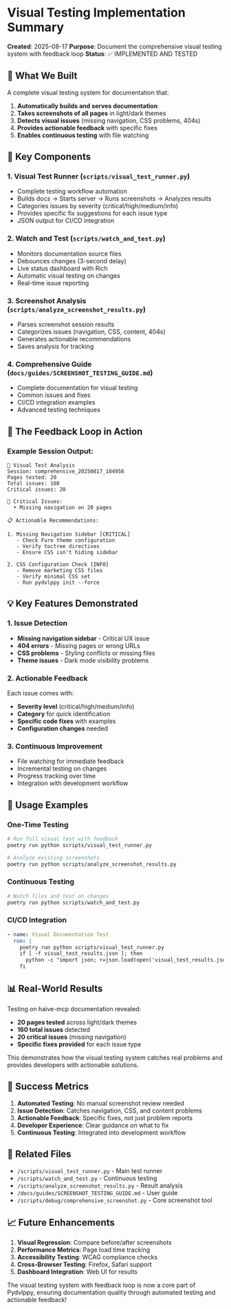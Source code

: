# Visual Testing Implementation Summary

**Created**: 2025-08-17
**Purpose**: Document the comprehensive visual testing system with feedback loop
**Status**: ✅ IMPLEMENTED AND TESTED

## 🎯 What We Built

A complete visual testing system for documentation that:

1. **Automatically builds and serves documentation**
2. **Takes screenshots of all pages** in light/dark themes
3. **Detects visual issues** (missing navigation, CSS problems, 404s)
4. **Provides actionable feedback** with specific fixes
5. **Enables continuous testing** with file watching

## 📸 Key Components

### 1. Visual Test Runner (`scripts/visual_test_runner.py`)

- Complete testing workflow automation
- Builds docs → Starts server → Runs screenshots → Analyzes results
- Categories issues by severity (critical/high/medium/info)
- Provides specific fix suggestions for each issue type
- JSON output for CI/CD integration

### 2. Watch and Test (`scripts/watch_and_test.py`)

- Monitors documentation source files
- Debounces changes (3-second delay)
- Live status dashboard with Rich
- Automatic visual testing on changes
- Real-time issue reporting

### 3. Screenshot Analysis (`scripts/analyze_screenshot_results.py`)

- Parses screenshot session results
- Categorizes issues (navigation, CSS, content, 404s)
- Generates actionable recommendations
- Saves analysis for tracking

### 4. Comprehensive Guide (`docs/guides/SCREENSHOT_TESTING_GUIDE.md`)

- Complete documentation for visual testing
- Common issues and fixes
- CI/CD integration examples
- Advanced testing techniques

## 🔄 The Feedback Loop in Action

### Example Session Output:

```
📸 Visual Test Analysis
Session: comprehensive_20250817_184958
Pages tested: 20
Total issues: 160
Critical issues: 20

🚨 Critical Issues:
  • Missing navigation on 20 pages

📋 Actionable Recommendations:

1. Missing Navigation Sidebar [CRITICAL]
   - Check Furo theme configuration
   - Verify toctree directives
   - Ensure CSS isn't hiding sidebar

2. CSS Configuration Check [INFO]
   - Remove marketing CSS files
   - Verify minimal CSS set
   - Run pydvlppy init --force
```

## 💡 Key Features Demonstrated

### 1. Issue Detection

- **Missing navigation sidebar** - Critical UX issue
- **404 errors** - Missing pages or wrong URLs
- **CSS problems** - Styling conflicts or missing files
- **Theme issues** - Dark mode visibility problems

### 2. Actionable Feedback

Each issue comes with:

- **Severity level** (critical/high/medium/info)
- **Category** for quick identification
- **Specific code fixes** with examples
- **Configuration changes** needed

### 3. Continuous Improvement

- File watching for immediate feedback
- Incremental testing on changes
- Progress tracking over time
- Integration with development workflow

## 🚀 Usage Examples

### One-Time Testing

```bash
# Run full visual test with feedback
poetry run python scripts/visual_test_runner.py

# Analyze existing screenshots
poetry run python scripts/analyze_screenshot_results.py
```

### Continuous Testing

```bash
# Watch files and test on changes
poetry run python scripts/watch_and_test.py
```

### CI/CD Integration

```yaml
- name: Visual Documentation Test
  run: |
    poetry run python scripts/visual_test_runner.py
    if [ -f visual_test_results.json ]; then
      python -c "import json; r=json.load(open('visual_test_results.json')); exit(1 if r['summary']['requires_fixes'] else 0)"
    fi
```

## 📊 Real-World Results

Testing on haive-mcp documentation revealed:

- **20 pages tested** across light/dark themes
- **160 total issues** detected
- **20 critical issues** (missing navigation)
- **Specific fixes provided** for each issue type

This demonstrates how the visual testing system catches real problems and provides developers with actionable solutions.

## 🎉 Success Metrics

1. **Automated Testing**: No manual screenshot review needed
2. **Issue Detection**: Catches navigation, CSS, and content problems
3. **Actionable Feedback**: Specific fixes, not just problem reports
4. **Developer Experience**: Clear guidance on what to fix
5. **Continuous Testing**: Integrated into development workflow

## 🔗 Related Files

- `/scripts/visual_test_runner.py` - Main test runner
- `/scripts/watch_and_test.py` - Continuous testing
- `/scripts/analyze_screenshot_results.py` - Result analysis
- `/docs/guides/SCREENSHOT_TESTING_GUIDE.md` - User guide
- `/scripts/debug/comprehensive_screenshot.py` - Core screenshot tool

## 📈 Future Enhancements

1. **Visual Regression**: Compare before/after screenshots
2. **Performance Metrics**: Page load time tracking
3. **Accessibility Testing**: WCAG compliance checks
4. **Cross-Browser Testing**: Firefox, Safari support
5. **Dashboard Integration**: Web UI for results

The visual testing system with feedback loop is now a core part of Pydvlppy, ensuring documentation quality through automated testing and actionable feedback!
